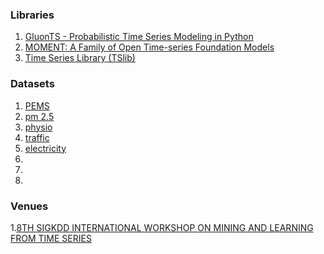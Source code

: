 ### Libraries
1. [GluonTS - Probabilistic Time Series Modeling in Python](https://ts.gluon.ai/stable/getting_started/models.html)
2. [MOMENT: A Family of Open Time-series Foundation Models](https://github.com/moment-timeseries-foundation-model/moment/tree/main)
3. [Time Series Library (TSlib)](https://github.com/thuml/Time-Series-Library/tree/main)


### Datasets
1. [PEMS]()
2. [pm 2.5]()
3. [physio]()
4. [traffic]()
5. [electricity]()
6. []()
7. []()
8. []()


### Venues
1.[8TH SIGKDD INTERNATIONAL WORKSHOP ON MINING AND LEARNING FROM TIME SERIES](https://kdd-milets.github.io/milets2022/#papers)





